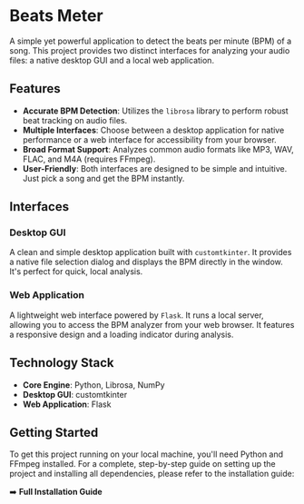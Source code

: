 # Beats Meter

A simple yet powerful application to detect the beats per minute (BPM) of a song. This project provides two distinct interfaces for analyzing your audio files: a native desktop GUI and a local web application.

## Features

- **Accurate BPM Detection**: Utilizes the `librosa` library to perform robust beat tracking on audio files.
- **Multiple Interfaces**: Choose between a desktop application for native performance or a web interface for accessibility from your browser.
- **Broad Format Support**: Analyzes common audio formats like MP3, WAV, FLAC, and M4A (requires FFmpeg).
- **User-Friendly**: Both interfaces are designed to be simple and intuitive. Just pick a song and get the BPM instantly.

## Interfaces

### Desktop GUI

A clean and simple desktop application built with `customtkinter`. It provides a native file selection dialog and displays the BPM directly in the window. It's perfect for quick, local analysis.

### Web Application

A lightweight web interface powered by `Flask`. It runs a local server, allowing you to access the BPM analyzer from your web browser. It features a responsive design and a loading indicator during analysis.

## Technology Stack

- **Core Engine**: Python, Librosa, NumPy
- **Desktop GUI**: customtkinter
- **Web Application**: Flask

## Getting Started

To get this project running on your local machine, you'll need Python and FFmpeg installed. For a complete, step-by-step guide on setting up the project and installing all dependencies, please refer to the installation guide:

➡️ **Full Installation Guide**